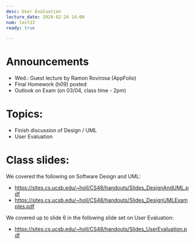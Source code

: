 ```yaml
---
desc: User Evaluation
lecture_date: 2020-02-24 14:00
num: lect13
ready: true

---
```



# Announcements
* Wed.: Guest lecture by Ramon Rovirosa (AppFolio)
* Final Homework (h09) posted
* Outlook on Exam (on 03/04, class time - 2pm)



# Topics: 

* Finish discussion of Design / UML 
* User Evaluation 


# Class slides: 
We covered the following on Software Design and UML:
* <https://sites.cs.ucsb.edu/~holl/CS48/handouts/Slides_DesignAndUML.pdf>   
* <https://sites.cs.ucsb.edu/~holl/CS48/handouts/Slides_DesignUMLExamples.pdf>

We covered up to slide 6 in the following slide set on User Evaluation:
* <https://sites.cs.ucsb.edu/~holl/CS48/handouts/Slides_UserEvaluation.pdf>



	